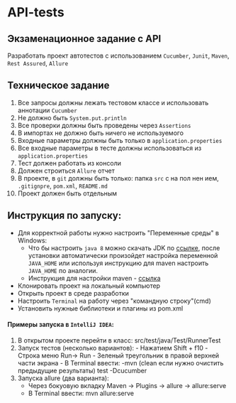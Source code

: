 # API-tests
## Экзаменационное задание с API
Разработать проект автотестов с использованием ```Cucumber```, ```Junit```, ```Maven```, ```Rest Assured```, ```Allure```
## Техническое задание
1. Все запросы должны лежать тестовом классе и использовать аннотации ```Cucumber```
2. Не должно быть ```System.put.println```
3. Все проверки должны быть проведены через ```Assertions```
4. В импортах не должно быть ничего не используемого
5. Входные параметры должны быть только в ```application.properties```
6. Все входные параметры в тесте должны использоваться из ```application.properties```
7. Тест должен работать из консоли
8. Должен строиться ```Allure``` отчет
9. В проекте, в ```git``` должны быть только: папка ```src``` с на пол нен ием, ```.gitignpre```, ```pom.xml```, ```README.md```
10. Проект должен быть отдельным

## Инструкция по запуску:
- Для корректной работы нужно настроить "Переменные среды" в Windows:
	- Что бы настроить ```java 8``` можно скачать JDK  по [ссылке](https://bell-sw.com/pages/downloads/), после установки автоматически произойдет настройка переменной ```JAVA_HOME``` или используя инструкцию для maven настроить ```JAVA_HOME``` по аналогии.
	- Инструкция для настройки maven - [ссылка](https://mkyong.com/maven/how-to-install-maven-in-windows/)
- Клонировать проект на локальный компьютер
- Открыть проект в среде разработки
- Настроить ```Terminal``` на работу через "командную строку"(cmd)
- Установить нужные библиотеки и плагины из pom.xml
	
#### Примеры запуска в ```IntelliJ IDEA```:
  1. В открытом проекте перейти в класс: src/test/java/Test/RunnerTest
  2. Запуск тестов (несколько вариантов):
		  - Нажатием Shift + f10 
		  - Строка меню Run-> Run 
		  - Зеленый треугольник в правой верхней части экрана
		  - В Terminal ввести: -mvn (clean если нужно очистить предыдущие результаты) test -Dcucumber
  3. Запуска allure (два варианта):
      - Через бокуовую вкладку Maven -> Plugins -> allure -> allure:serve
      - В Terminal ввести: mvn allure:serve
